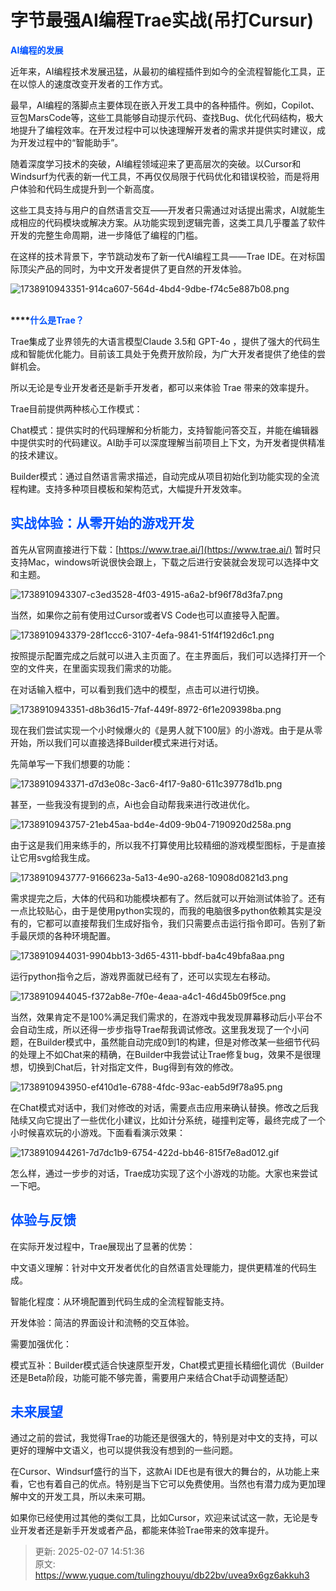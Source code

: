 # 字节最强AI编程Trae实战(吊打Cursur)

**<font style="color:rgb(0, 82, 255);">AI编程的发展</font>**

近年来，AI编程技术发展迅猛，从最初的编程插件到如今的全流程智能化工具，正在以惊人的速度改变开发者的工作方式。

最早，AI编程的落脚点主要体现在嵌入开发工具中的各种插件。例如，Copilot、豆包MarsCode等，这些工具能够自动提示代码、查找Bug、优化代码结构，极大地提升了编程效率。在开发过程中可以快速理解开发者的需求并提供实时建议，成为开发过程中的“智能助手”。

随着深度学习技术的突破，AI编程领域迎来了更高层次的突破。以Cursor和Windsurf为代表的新一代工具，不再仅仅局限于代码优化和错误校验，而是将用户体验和代码生成提升到一个新高度。

这些工具支持与用户的自然语言交互——开发者只需通过对话提出需求，AI就能生成相应的代码模块或解决方案。从功能实现到逻辑完善，这类工具几乎覆盖了软件开发的完整生命周期，进一步降低了编程的门槛。



在这样的技术背景下，字节跳动发布了新一代AI编程工具——Trae IDE。在对标国际顶尖产品的同时，为中文开发者提供了更自然的开发体验。

![1738910943351-914ca607-564d-4bd4-9dbe-f74c5e887b08.png](./img/8IJRuoLhfKD7vt00/1738910943351-914ca607-564d-4bd4-9dbe-f74c5e887b08-445184.png)

**<font style="color:rgb(0, 82, 255);">  
</font>****<font style="color:rgb(0, 82, 255);">什么是Trae？</font>**

Trae集成了业界领先的大语言模型Claude 3.5和 GPT-4o ，提供了强大的代码生成和智能优化能力。目前该工具处于免费开放阶段，为广大开发者提供了绝佳的尝鲜机会。

所以无论是专业开发者还是新手开发者，都可以来体验 Trae 带来的效率提升。

Trae目前提供两种核心工作模式：

Chat模式：提供实时的代码理解和分析能力，支持智能问答交互，并能在编辑器中提供实时的代码建议。AI助手可以深度理解当前项目上下文，为开发者提供精准的技术建议。

Builder模式：通过自然语言需求描述，自动完成从项目初始化到功能实现的全流程构建。支持多种项目模板和架构范式，大幅提升开发效率。



## **<font style="color:rgb(0, 82, 255);">实战体验：从零开始的游戏开发</font>**  
首先从官网直接进行下载：[https://www.trae.ai/](https://www.trae.ai/)
暂时只支持Mac，windows听说很快会跟上，下载之后进行安装就会发现可以选择中文和主题。

![1738910943307-c3ed3528-4f03-4915-a6a2-bf96f78d3fa7.png](./img/8IJRuoLhfKD7vt00/1738910943307-c3ed3528-4f03-4915-a6a2-bf96f78d3fa7-962413.png)



当然，如果你之前有使用过Cursor或者VS Code也可以直接导入配置。

![1738910943379-28f1ccc6-3107-4efa-9841-51f4f192d6c1.png](./img/8IJRuoLhfKD7vt00/1738910943379-28f1ccc6-3107-4efa-9841-51f4f192d6c1-456126.png)

按照提示配置完成之后就可以进入主页面了。在主界面后，我们可以选择打开一个空的文件夹，在里面实现我们需求的功能。



在对话输入框中，可以看到我们选中的模型，点击可以进行切换。

![1738910943351-d8b36d15-7faf-449f-8972-6f1e209398ba.png](./img/8IJRuoLhfKD7vt00/1738910943351-d8b36d15-7faf-449f-8972-6f1e209398ba-852172.png)

现在我们尝试实现一个小时候爆火的《是男人就下100层》的小游戏。由于是从零开始，所以我们可以直接选择Builder模式来进行对话。



先简单写一下我们想要的功能：

![1738910943371-d7d3e08c-3ac6-4f17-9a80-611c39778d1b.png](./img/8IJRuoLhfKD7vt00/1738910943371-d7d3e08c-3ac6-4f17-9a80-611c39778d1b-623084.png)



甚至，一些我没有提到的点，Ai也会自动帮我来进行改进优化。

![1738910943757-21eb45aa-bd4e-4d09-9b04-7190920d258a.png](./img/8IJRuoLhfKD7vt00/1738910943757-21eb45aa-bd4e-4d09-9b04-7190920d258a-183032.png)



由于这是我们用来练手的，所以我不打算使用比较精细的游戏模型图标，于是直接让它用svg给我生成。

![1738910943777-9166623a-5a13-4e90-a268-10908d0821d3.png](./img/8IJRuoLhfKD7vt00/1738910943777-9166623a-5a13-4e90-a268-10908d0821d3-216838.png)



需求提完之后，大体的代码和功能模块都有了。然后就可以开始测试体验了。还有一点比较贴心，由于是使用python实现的，而我的电脑很多python依赖其实是没有的，它都可以直接帮我们生成好指令，我们只需要点击运行指令即可。告别了新手最厌烦的各种环境配置。

![1738910944031-9904bb13-3d65-4311-bbdf-ba4c49bfa8aa.png](./img/8IJRuoLhfKD7vt00/1738910944031-9904bb13-3d65-4311-bbdf-ba4c49bfa8aa-450285.png)



运行python指令之后，游戏界面就已经有了，还可以实现左右移动。

![1738910944045-f372ab8e-7f0e-4eaa-a4c1-46d45b09f5ce.png](./img/8IJRuoLhfKD7vt00/1738910944045-f372ab8e-7f0e-4eaa-a4c1-46d45b09f5ce-852137.png)



当然，效果肯定不是100%满足我们需求的，在游戏中我发现屏幕移动后小平台不会自动生成，所以还得一步步指导Trae帮我调试修改。这里我发现了一个小问题，在Builder模式中，虽然能自动完成0到1的构建，但是对修改某一些细节代码的处理上不如Chat来的精确，在Builder中我尝试让Trae修复bug，效果不是很理想，切换到Chat后，针对指定文件，Bug得到有效的修改。

![1738910943950-ef410d1e-6788-4fdc-93ac-eab5d9f78a95.png](./img/8IJRuoLhfKD7vt00/1738910943950-ef410d1e-6788-4fdc-93ac-eab5d9f78a95-338767.png)



在Chat模式对话中，我们对修改的对话，需要点击应用来确认替换。修改之后我陆续又向它提出了一些优化小建议，比如计分系统，碰撞判定等，最终完成了一个小时候喜欢玩的小游戏。下面看看演示效果：

![1738910944261-7d7dc1b9-6754-422d-bb46-815f7e8ad012.gif](./img/8IJRuoLhfKD7vt00/1738910944261-7d7dc1b9-6754-422d-bb46-815f7e8ad012-632420.gif)

怎么样，通过一步步的对话，Trae成功实现了这个小游戏的功能。大家也来尝试一下吧。



## **<font style="color:rgb(0, 82, 255);">体验与反馈</font>**
在实际开发过程中，Trae展现出了显著的优势：

中文语义理解：针对中文开发者优化的自然语言处理能力，提供更精准的代码生成。

智能化程度：从环境配置到代码生成的全流程智能支持。

开发体验：简洁的界面设计和流畅的交互体验。

需要加强优化：

模式互补：Builder模式适合快速原型开发，Chat模式更擅长精细化调优（Builder还是Beta阶段，功能可能不够完善，需要用户来结合Chat手动调整适配）



## **<font style="color:rgb(0, 82, 255);">未来展望</font>**
通过之前的尝试，我觉得Trae的功能还是很强大的，特别是对中文的支持，可以更好的理解中文语义，也可以提供我没有想到的一些问题。

在Cursor、Windsurf盛行的当下，这款Ai IDE也是有很大的舞台的，从功能上来看，它也有着自己的优点。特别是当下它可以免费使用。当然也有潜力成为更加理解中文的开发工具，所以未来可期。

如果你已经使用过其他的类似工具，比如Cursor，欢迎来试试这一款，无论是专业开发者还是新手开发或者产品，都能来体验Trae带来的效率提升。



> 更新: 2025-02-07 14:51:36  
> 原文: <https://www.yuque.com/tulingzhouyu/db22bv/uvea9x6gz6akkuh3>